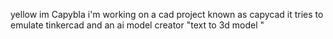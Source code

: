 yellow im  Capybla i'm working on a cad project known as capycad it tries to emulate tinkercad and an ai model creator "text to 3d model "
